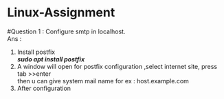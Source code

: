 # Linux-Assignment

#Question 1 : Configure smtp in localhost.<br>
Ans :
1. Install postfix <br>
        ***sudo apt install postfix***
2. A window will open for postfix configuration ,select internet site, press tab >>enter <br>
     then u can give system mail name for ex : host.example.com
3. After configuration    
     
